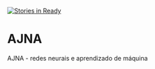 [![Stories in Ready](https://badge.waffle.io/IvanBrasilico/AJNA.png?label=ready&title=Ready)](https://waffle.io/IvanBrasilico/AJNA?utm_source=badge)
# AJNA
AJNA - redes neurais e aprendizado de máquina
